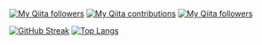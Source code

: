 [![My Qiita followers](http://qiita-badge.apiapi.app/s/kyonc5/posts.svg)](http://qiita.com/kyonc5) [![My Qiita contributions](http://qiita-badge.apiapi.app/s/kyonc5/contributions.svg)](http://qiita.com/kyonc5) [![My Qiita followers](http://qiita-badge.apiapi.app/s/kyonc5/followers.svg)](http://qiita.com/kyonc5)

[![GitHub Streak](https://github-readme-streak-stats.herokuapp.com?user=kyonc5&theme=github-dark&hide_border=true)](https://git.io/streak-stats)
[![Top Langs](https://github-readme-stats-kyonc5.vercel.app/api/top-langs/?username=kyonc5&theme=github_dark&layout=compact&langs_count=10&hide_border=true)](https://github.com/anuraghazra/github-readme-stats)

